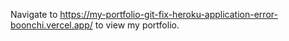 Navigate to https://my-portfolio-git-fix-heroku-application-error-boonchi.vercel.app/ to view my portfolio.
